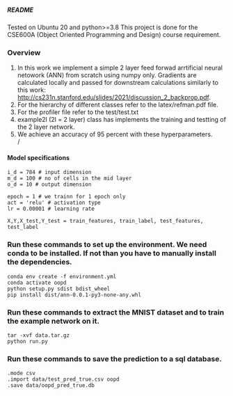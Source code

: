 ##### README
Tested on Ubuntu 20 and python>=3.8
This project is done for the CSE600A (Object Oriented Programming and Design) course requirement.
### Overview
1. In this work we implement a simple 2 layer feed forwad arrtificial neural netowork (ANN) from scratch using numpy only. Gradients are calculated locally and passed for downstream calculations similarly to this work: http://cs231n.stanford.edu/slides/2021/discussion_2_backprop.pdf.
2. For the hierarchy of different classes refer to the latex/refman.pdf file. 
3. For the profiler file refer to the test/test.txt
4. example2l (2l = 2 layer) class has implements the training and testting of the 2 layer network.   
5. We achieve an accuracy of 95 percent with these hyperparameters.   
/
#### Model specifications

```
i_d = 784 # input dimension    
m_d = 100 # no of cells in the mid layer    
o_d = 10 # output dimension    

epoch = 1 # we trainn for 1 epoch only    
act = 'relu' # activation type      
lr = 0.00001 # learning rate    

X,Y,X_test,Y_test = train_features, train_label, test_features, test_label  
```


### Run these commands to set up the environment. We need conda to be installed. If not than you have to manually install the dependencies. 
```
conda env create -f environment.yml    
conda activate oopd     
python setup.py sdist bdist_wheel      
pip install dist/ann-0.0.1-py3-none-any.whl    
```
### Run these commands to extract the MNIST dataset and to train the example network on it. 
```
tar -xvf data.tar.gz     
python run.py  
```

### Run these commands to save the prediction to a sql database. 
```
.mode csv 
.import data/test_pred_true.csv oopd  
.save data/oopd_pred_true.db   
```

